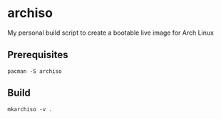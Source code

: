 # archiso
My personal build script to create a bootable live image for Arch Linux

## Prerequisites
```
pacman -S archiso
```
## Build

```
mkarchiso -v .
```

